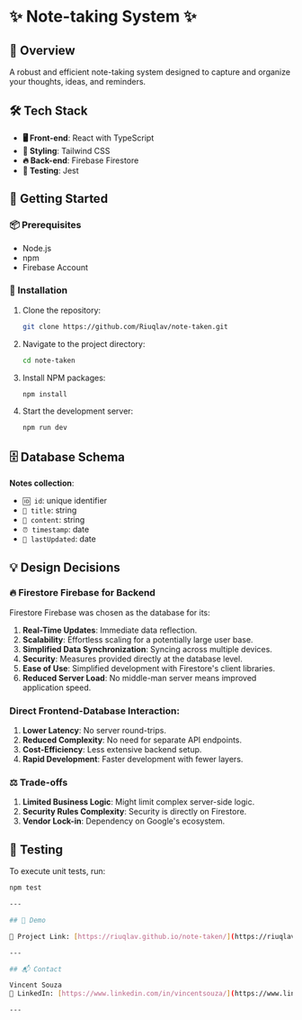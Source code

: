 # ✨ Note-taking System ✨

## 🌟 Overview

A robust and efficient note-taking system designed to capture and organize your thoughts, ideas, and reminders.

## 🛠 Tech Stack

- **🖥 Front-end**: React with TypeScript
- **🎨 Styling**: Tailwind CSS
- **🔥 Back-end**: Firebase Firestore
- **🧪 Testing**: Jest

## 🚀 Getting Started

### 📦 Prerequisites

- Node.js
- npm
- Firebase Account

### 🔧 Installation

1. Clone the repository:

   ```bash
   git clone https://github.com/Riuqlav/note-taken.git
   ```

2. Navigate to the project directory:

   ```bash
   cd note-taken
   ```

3. Install NPM packages:

   ```bash
   npm install
   ```

4. Start the development server:
   ```bash
   npm run dev
   ```

## 🗄 Database Schema

**Notes collection**:

- `🆔 id`: unique identifier
- `📝 title`: string
- `📃 content`: string
- `⏰ timestamp`: date
- `🔄 lastUpdated`: date

## 💡 Design Decisions

### 🔥 Firestore Firebase for Backend

Firestore Firebase was chosen as the database for its:

1. **Real-Time Updates**: Immediate data reflection.
2. **Scalability**: Effortless scaling for a potentially large user base.
3. **Simplified Data Synchronization**: Syncing across multiple devices.
4. **Security**: Measures provided directly at the database level.
5. **Ease of Use**: Simplified development with Firestore's client libraries.
6. **Reduced Server Load**: No middle-man server means improved application speed.

### Direct Frontend-Database Interaction:

1. **Lower Latency**: No server round-trips.
2. **Reduced Complexity**: No need for separate API endpoints.
3. **Cost-Efficiency**: Less extensive backend setup.
4. **Rapid Development**: Faster development with fewer layers.

### ⚖ Trade-offs

1. **Limited Business Logic**: Might limit complex server-side logic.
2. **Security Rules Complexity**: Security is directly on Firestore.
3. **Vendor Lock-in**: Dependency on Google's ecosystem.

## 🧪 Testing

To execute unit tests, run:

```bash
npm test

---

## 🎥 Demo

🔗 Project Link: [https://riuqlav.github.io/note-taken/](https://riuqlav.github.io/note-taken/)

---

## 📬 Contact

Vincent Souza
🔗 LinkedIn: [https://www.linkedin.com/in/vincentsouza/](https://www.linkedin.com/in/vincentsouza/)

---
```
